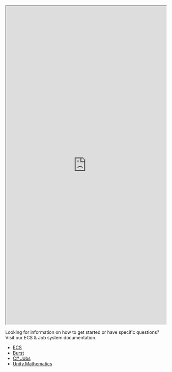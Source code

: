 
<iframe src="https://docs.unity3d.com/Packages/com.unity.entities@latest/" style="width:100%; height:1000px;" ></iframe>

Looking for information on how to get started or have specific questions? Visit our ECS & Job system documentation.

-   [ECS](https://docs.unity3d.com/Packages/com.unity.entities@latest/index.html)
-   [Burst](https://docs.unity3d.com/Packages/com.unity.burst@latest/index.html)
-   [C# Jobs](https://docs.unity3d.com/Manual/JobSystem.html)
-   [Unity.Mathematics](https://docs.unity3d.com/Packages/com.unity.mathematics@latest/index.html)
<!--stackedit_data:
eyJoaXN0b3J5IjpbLTI3OTcyMzk1MywtMTc0MTI2MDAxLC0xMD
I0NDMwMzQxLDEwMTk0NjQyMzgsLTEyOTg5ODE4ODVdfQ==
-->
